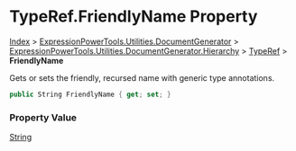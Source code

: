 ﻿# TypeRef.FriendlyName Property

[Index](../index.md) > [ExpressionPowerTools.Utilities.DocumentGenerator](ExpressionPowerTools.Utilities.DocumentGenerator.a.md) > [ExpressionPowerTools.Utilities.DocumentGenerator.Hierarchy](ExpressionPowerTools.Utilities.DocumentGenerator.Hierarchy.n.md) > [TypeRef](ExpressionPowerTools.Utilities.DocumentGenerator.Hierarchy.TypeRef.cs.md) > **FriendlyName**

Gets or sets the friendly, recursed name with generic type annotations.

```csharp
public String FriendlyName { get; set; }
```

### Property Value

 [String](https://docs.microsoft.com/dotnet/api/system.string) 


